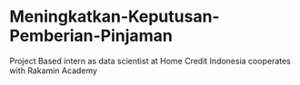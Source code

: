 # Meningkatkan-Keputusan-Pemberian-Pinjaman
Project Based intern as data scientist at Home Credit Indonesia cooperates with Rakamin Academy
